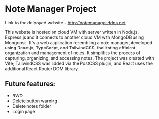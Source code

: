 # Note Manager Project

Link to the delpoyed website - <http://notemanager.ddns.net>

This website is hosted on cloud VM with server written in Node.js, Express.js and it connects to another cloud VM with MongoDB using Mongoose. It's a web application resembling a note manager, developed using React.js, TypeScript, and TailwindCSS, facilitating efficient organization and management of notes. It simplifies the process of capturing, organizing, and accessing notes. The project was created with Vite; TailwindCSS was added via the PostCSS plugin, and React uses the additional React Router DOM library.

## Future features:

- RWD
- Delete button warning
- Delete notes folder
- Login page
